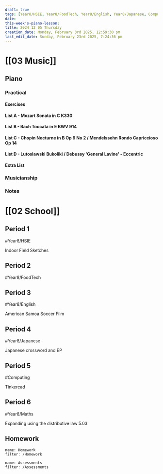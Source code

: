 ```yaml
---
draft: true
tags: [Year8/HSIE, Year8/FoodTech, Year8/English, Year8/Japanese, Computing, Year8/Maths]
date: 
this-week's-piano-lesson:
title: 2024 12 05 Thursday
creation_date: Monday, February 3rd 2025, 12:59:30 pm
last_edit_date: Sunday, February 23rd 2025, 7:24:36 pm
---
```


# [[03 Music]]

## Piano

### Practical

#### Exercises

#### List A - Mozart Sonata in C K330

#### List B - Bach Toccata in E BWV 914

#### List C - Chopin Nocturne in B Op 9 No 2 / Mendelssohn Rondo Capriccioso Op 14

#### List D - Lutoslawski Bukoliki / Debussy 'General Lavine' - Eccentric

#### Extra List

### Musicianship

### Notes

# [[02 School]]

## Period 1

#Year8/HSIE

Indoor Field Sketches

## Period 2

#Year8/FoodTech

## Period 3

#Year8/English

American Samoa Soccer Film

## Period 4

#Year8/Japanese

Japanese crossword and EP

## Period 5

#Computing

Tinkercad

## Period 6

#Year8/Maths

Expanding using the distributive law 5.03

## Homework

```todoist
name: Homework
filter: /Homework
```

```todoist
name: Assessments
filter: /Assessments
```
